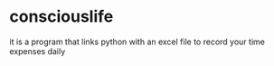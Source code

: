 # consciouslife
it is a program that links python with an excel file to record your time expenses daily
